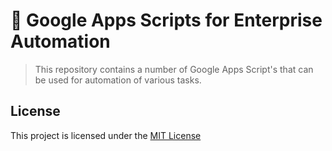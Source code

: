 # 🧪 Google Apps Scripts for Enterprise Automation

> This repository contains a number of Google Apps Script's that can be used for automation of various tasks.

## License

This project is licensed under the [MIT License](https://github.com/71xn/googleAppsScript/blob/d88a8a745edffa625eebafc747d1a508b2a0e00c/LICENSE)
